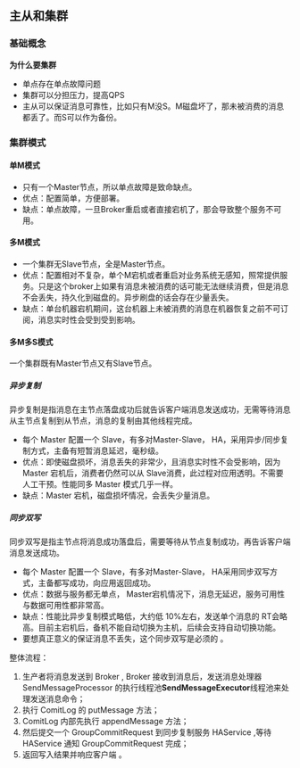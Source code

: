 ## 主从和集群

### 基础概念

**为什么要集群**

- 单点存在单点故障问题
- 集群可以分担压力，提高QPS
- 主从可以保证消息可靠性，比如只有M没S。M磁盘坏了，那未被消费的消息都丢了。而S可以作为备份。



### 集群模式

#### 单M模式

- 只有一个Master节点，所以单点故障是致命缺点。
- 优点：配置简单，方便部署。
- 缺点：单点故障，一旦Broker重启或者直接宕机了，那会导致整个服务不可用。



#### 多M模式

- 一个集群无Slave节点，全是Master节点。
- 优点：配置相对不复杂，单个M宕机或者重启对业务系统无感知，照常提供服务。只是这个broker上如果有消息未被消费的话可能无法继续消费，但是消息不会丢失，持久化到磁盘的。异步刷盘的话会存在少量丢失。
- 缺点：单台机器宕机期间，这台机器上未被消费的消息在机器恢复之前不可订阅，消息实时性会受到受到影响。



#### 多M多S模式

一个集群既有Master节点又有Slave节点。



##### 异步复制

异步复制是指消息在主节点落盘成功后就告诉客户端消息发送成功，无需等待消息从主节点复制到从节点，消息的复制由其他线程完成。

- 每个 Master 配置一个 Slave，有多对Master-Slave， HA，采用异步/同步复制方式，主备有短暂消息延迟，毫秒级。
- 优点：即使磁盘损坏，消息丢失的非常少，且消息实时性不会受影响，因为Master 宕机后，消费者仍然可以从 Slave消费，此过程对应用透明。不需要人工干预。性能同多 Master 模式几乎一样。
- 缺点：Master 宕机，磁盘损坏情况，会丢失少量消息。



##### 同步双写

同步双写是指主节点将消息成功落盘后，需要等待从节点复制成功，再告诉客户端消息发送成功。

- 每个 Master 配置一个 Slave，有多对Master-Slave， HA采用同步双写方式，主备都写成功，向应用返回成功。
- 优点：数据与服务都无单点， Master宕机情况下，消息无延迟，服务可用性与数据可用性都非常高。
- 缺点：性能比异步复制模式略低，大约低 10%左右，发送单个消息的 RT会略高。目前主宕机后，备机不能自动切换为主机，后续会支持自动切换功能。
- 要想真正意义的保证消息不丢失，这个同步双写是必须的 。



整体流程：

1. 生产者将消息发送到 Broker , Broker 接收到消息后，发送消息处理器 SendMessageProcessor 的执行线程池**SendMessageExecutor**线程池来处理发送消息命令；
2. 执行 ComitLog 的 putMessage 方法；
3. ComitLog 内部先执行 appendMessage 方法；
4. 然后提交一个 GroupCommitRequest 到同步复制服务 HAService  ,等待 HAService 通知 GroupCommitRequest 完成；
5. 返回写入结果并响应客户端 。
